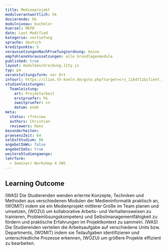 ```yaml
---
title: Medienprojekt
modulverantwortlich: hk
dozierende: hk
modulniveau: bachelor
kuerzel: MEPO
date: Last Modified
kategorie: vertiefung
sprache: deutsch
kreditpunkte: 5
voraussetzungenNachPruefungsordnung: keine
empfohleneVoraussetzungen: alle Grundlagenmodule
published: true
layout: modulbeschreibung.11ty.js
typ: pm
veranstaltungsform: vor Ort
infourl: https://ilias.th-koeln.de/goto.php?target=crs_1164711&client_id=ILIAS_FH_Koeln
studienleistungen:
  Teamleistung:
    art: Projektarbeit
    erstpruefer: hk
    zweitpruefer: cn
    datum: ende
meta:
  status: rfreview
  authors: Christian
  reviewers: Hans
besonderheiten: 
praesenzZeit: 64
selbstStudium: 86
angebotImWs: false
angebotImSs: true
weitereStudiengaenge: 
lehrform:
  - Seminar/ Workshop 4 SWS
---
```


## Learning Outcome
(WAS) Die Studierenden wenden erlernte Konzepte, Techniken und Methoden aus verschiedenen Modulen der Medieninformatik praktisch an, (WOMIT) indem sie ein Medienprojekt mittlerer Größe im Team planen und umsetzen, (WOZU) um kollaborative Arbeits- und Verhaltensweisen zu trainieren, Problemlösungskompetenz und Selbstmanagementfähigkeit zu fördern und praktische Erfahrungen im Projektkontext zu sammeln.
(WAS) Die Studierenden verteilen die Arbeitsaufgabe auf verschiedene Units bzw. Departments, (WOMIT) indem sie Teilaufgaben identifizieren und unterschiedliche Prozesse erkennen, (WOZU) um größere Projekte effizient zu bearbeiten.

